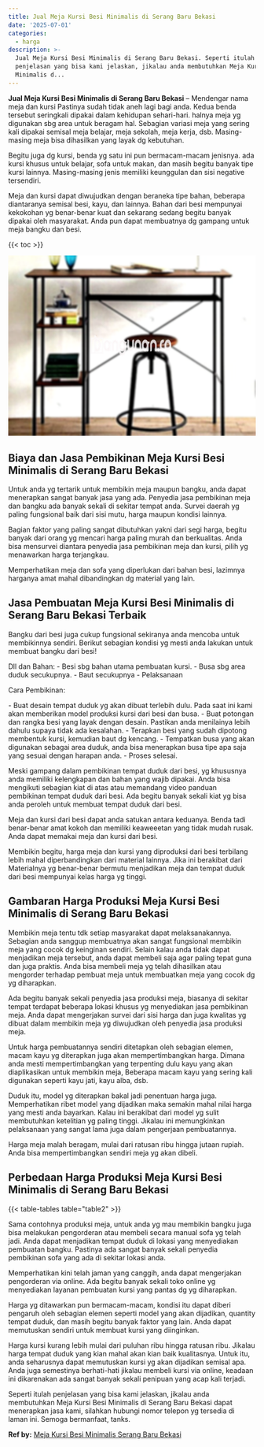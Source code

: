 ```yaml
---
title: Jual Meja Kursi Besi Minimalis di Serang Baru Bekasi
date: '2025-07-01'
categories:
  - harga
description: >-
  Jual Meja Kursi Besi Minimalis di Serang Baru Bekasi. Seperti itulah
  penjelasan yang bisa kami jelaskan, jikalau anda membutuhkan Meja Kursi Besi
  Minimalis d...
---
```


**Jual Meja Kursi Besi Minimalis di Serang Baru Bekasi** – Mendengar nama meja dan kursi Pastinya sudah tidak aneh lagi bagi anda. Kedua benda tersebut seringkali dipakai dalam kehidupan sehari-hari. halnya meja yg digunakan sbg area untuk beragam hal. Sebagian variasi meja yang sering kali dipakai semisal meja belajar, meja sekolah, meja kerja, dsb. Masing-masing meja bisa dihasilkan yang layak dg kebutuhan.

Begitu juga dg kursi, benda yg satu ini pun bermacam-macam jenisnya. ada kursi khusus untuk belajar, sofa untuk makan, dan masih begitu banyak tipe kursi lainnya. Masing-masing jenis memiliki keunggulan dan sisi negative tersendiri.

Meja dan kursi dapat diwujudkan dengan beraneka tipe bahan, beberapa diantaranya semisal besi, kayu, dan lainnya. Bahan dari besi mempunyai kekokohan yg benar-benar kuat dan sekarang sedang begitu banyak dipakai oleh masyarakat. Anda pun dapat membuatnya dg gampang untuk meja bangku dan besi.

{{< toc >}}

![Jual Meja Kursi Besi Minimalis di Serang Baru Bekasi](/images/jual-meja-besi-murah24.png)

## Biaya dan Jasa Pembikinan Meja Kursi Besi Minimalis di Serang Baru Bekasi

Untuk anda yg tertarik untuk membikin meja maupun bangku, anda dapat menerapkan sangat banyak jasa yang ada. Penyedia jasa pembikinan meja dan bangku ada banyak sekali di sekitar tempat anda. Survei daerah yg paling fungsional baik dari sisi mutu, harga maupun kondisi lainnya.

Bagian faktor yang paling sangat dibutuhkan yakni dari segi harga, begitu banyak dari orang yg mencari harga paling murah dan berkualitas. Anda bisa mensurvei diantara penyedia jasa pembikinan meja dan kursi, pilih yg menawarkan harga terjangkau.

Memperhatikan meja dan sofa yang diperlukan dari bahan besi, lazimnya harganya amat mahal dibandingkan dg material yang lain.

## Jasa Pembuatan Meja Kursi Besi Minimalis di Serang Baru Bekasi Terbaik

Bangku dari besi juga cukup fungsional sekiranya anda mencoba untuk membikinnya sendiri. Berikut sebagian kondisi yg mesti anda lakukan untuk membuat bangku dari besi!

Dll dan Bahan: - Besi sbg bahan utama pembuatan kursi. - Busa sbg area duduk secukupnya. - Baut secukupnya - Pelaksanaan

Cara Pembikinan:

\- Buat desain tempat duduk yg akan dibuat terlebih dulu. Pada saat ini kami akan memberikan model produksi kursi dari besi dan busa. - Buat potongan dan rangka besi yang layak dengan desain. Pastikan anda menilainya lebih dahulu supaya tidak ada kesalahan. - Terapkan besi yang sudah dipotong membentuk kursi, kemudian baut dg kencang. - Tempatkan busa yang akan digunakan sebagai area duduk, anda bisa menerapkan busa tipe apa saja yang sesuai dengan harapan anda. - Proses selesai.

Meski gampang dalam pembikinan tempat duduk dari besi, yg khususnya anda memiliki kelengkapan dan bahan yang wajib dipakai. Anda bisa mengikuti sebagian kiat di atas atau memandang video panduan pembikinan tempat duduk dari besi. Ada begitu banyak sekali kiat yg bisa anda peroleh untuk membuat tempat duduk dari besi.

Meja dan kursi dari besi dapat anda satukan antara keduanya. Benda tadi benar-benar amat kokoh dan memiliki keaweeetan yang tidak mudah rusak. Anda dapat memakai meja dan kursi dari besi.

Membikin begitu, harga meja dan kursi yang diproduksi dari besi terbilang lebih mahal diperbandingkan dari material lainnya. Jika ini berakibat dari Materialnya yg benar-benar bermutu menjadikan meja dan tempat duduk dari besi mempunyai kelas harga yg tinggi.

## Gambaran Harga Produksi Meja Kursi Besi Minimalis di Serang Baru Bekasi

Membikin meja tentu tdk setiap masyarakat dapat melaksanakannya. Sebagian anda sanggup membuatnya akan sangat fungsional membikin meja yang cocok dg keinginan sendiri. Selain kalau anda tidak dapat menjadikan meja tersebut, anda dapat membeli saja agar paling tepat guna dan juga praktis. Anda bisa membeli meja yg telah dihasilkan atau mengorder terhadap pembuat meja untuk membuatkan meja yang cocok dg yg diharapkan.

Ada begitu banyak sekali penyedia jasa produksi meja, biasanya di sekitar tempat terdapat beberapa lokasi khusus yg menyediakan jasa pembikinan meja. Anda dapat mengerjakan survei dari sisi harga dan juga kwalitas yg dibuat dalam membikin meja yg diwujudkan oleh penyedia jasa produksi meja.

Untuk harga pembuatannya sendiri ditetapkan oleh sebagian elemen, macam kayu yg diterapkan juga akan mempertimbangkan harga. Dimana anda mesti mempertimbangkan yang terpenting dulu kayu yang akan diaplikasikan untuk membikin meja, Beberapa macam kayu yang sering kali digunakan seperti kayu jati, kayu alba, dsb.

Duduk itu, model yg diterapkan bakal jadi penentuan harga juga. Memperhatikan ribet model yang dijadikan maka semakin mahal nilai harga yang mesti anda bayarkan. Kalau ini berakibat dari model yg sulit membutuhkan ketelitian yg paling tinggi. Jikalau ini memungkinkan pelaksanaan yang sangat lama juga dalam pengerjaan pembuatannya.

Harga meja malah beragam, mulai dari ratusan ribu hingga jutaan rupiah. Anda bisa mempertimbangkan sendiri meja yg akan dibeli.

## Perbedaan Harga Produksi Meja Kursi Besi Minimalis di Serang Baru Bekasi

{{< table-tables table="table2" >}}

Sama contohnya produksi meja, untuk anda yg mau membikin bangku juga bisa melakukan pengorderan atau membeli secara manual sofa yg telah jadi. Anda dapat menjadikan tempat duduk di lokasi yang menyediakan pembuatan bangku. Pastinya ada sangat banyak sekali penyedia pembikinan sofa yang ada di sekitar lokasi anda.

Memperhatikan kini telah jaman yang canggih, anda dapat mengerjakan pengorderan via online. Ada begitu banyak sekali toko online yg menyediakan layanan pembuatan kursi yang pantas dg yg diharapkan.

Harga yg ditawarkan pun bermacam-macam, kondisi itu dapat diberi pengaruh oleh sebagian elemen seperti model yang akan dijadikan, quantity tempat duduk, dan masih begitu banyak faktor yang lain. Anda dapat memutuskan sendiri untuk membuat kursi yang diinginkan.

Harga kursi kurang lebih mulai dari puluhan ribu hingga ratusan ribu. Jikalau harga tempat duduk yang kian mahal akan kian baik kualitasnya. Untuk itu, anda seharusnya dapat memutuskan kursi yg akan dijadikan semisal apa. Anda juga semestinya berhati-hati jikalau membeli kursi via online, keadaan ini dikarenakan ada sangat banyak sekali penipuan yang acap kali terjadi.

Seperti itulah penjelasan yang bisa kami jelaskan, jikalau anda membutuhkan Meja Kursi Besi Minimalis di Serang Baru Bekasi dapat menerapkan jasa kami, silahkan hubungi nomor telepon yg tersedia di laman ini. Semoga bermanfaat, tanks.

**Ref by:** [Meja Kursi Besi Minimalis Serang Baru Bekasi](https://id.wikipedia.org/wiki/Meja)
